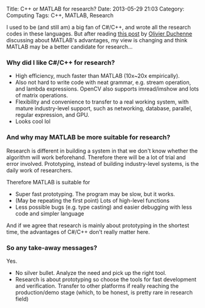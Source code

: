 Title: C++ or MATLAB for research?
Date: 2013-05-29 21:03
Category: Computing
Tags: C++, MATLAB, Research

I used to be (and still am) a big fan of C#/C++, and wrote all the research codes in these languages. But after reading [this post](http://stackoverflow.com/questions/8828860/why-is-matlab-so-popular-in-the-computer-vision-community-even-with-opencv-being/8832028#8832028) by [Olivier Duchenne](http://www.di.ens.fr/~duchenne/) discussing about MATLAB's advantages, my view is changing and think MATLAB may be a better candidate for research...

### Why did I like C#/C++ for research?

* High efficiency, much faster than MATLAB (10x~20x empirically).
* Also not hard to write code with neat grammar, e.g. stream operation, and lambda expressions. OpenCV also supports imread/imshow and lots of matrix operations.
* Flexibility and convenience to transfer to a real working system, with mature industry-level support, such as networking, database, parallel, regular expression, and GPU.
* Looks cool lol

### And why may MATLAB be more suitable for research?

Research is different in building a system in that we don't know whether the algorithm will work beforehand. Therefore there will be a lot of trial and error involved. Prototyping, instead of building industry-level systems, is the daily work of researchers.

Therefore MATLAB is suitable for

* Super fast prototyping. The program may be slow, but it works.
* (May be repeating the first point) Lots of high-level functions
* Less possible bugs (e.g. type casting) and easier debugging with less code and simpler language

And if we agree that research is mainly about prototyping in the shortest time, the advantages of C#/C++ don't really matter here.

### So any take-away messages?

Yes.

* No silver bullet. Analyze the need and pick up the right tool.
* Research is about prototyping so choose the tools for fast development and verification. Transfer to other platforms if really reaching the production/demo stage (which, to be honest, is pretty rare in research field)
